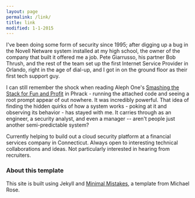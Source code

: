 ```yaml
---
layout: page
permalink: /link/
title: link
modified: 1-1-2015
---
```


I've been doing some form of security since 1995; after digging up a bug in
the Novell Netware system installed at my high school, the owner of the
company that built it offered me a job. Pete Giarrusso, his partner Bob
Thrush, and the rest of the team set up the first Internet Service Provider
in Orlando, right in the age of dial-up, and I got in on the ground floor
as their first tech support guy.

I can still remember the shock when reading Aleph One's [Smashing the Stack
for Fun and Profit](http://phrack.org/issues/49/14.html) in Phrack -
running the attached code and seeing a root prompt appear of out nowhere.
It was incredibly powerful. That idea of finding the hidden quirks of how a
system works - poking at it and observing its behavior - has stayed with
me. It carries through as an engineer, a security analyst, and even a
manager -- aren't people just another semi-predictable system?

Currently helping to build out a cloud security platform at a financial
services company in Connecticut. Always open to interesting technical
collaborations and ideas. Not particularly interested in hearing from
recruiters.

### About this template

This site is built using Jekyll and [Minimal
Mistakes](https://github.com/mmistakes/minimal-mistakes), a template from
Michael Rose.

